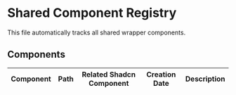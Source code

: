 # Shared Component Registry

This file automatically tracks all shared wrapper components.

## Components

| Component | Path | Related Shadcn Component | Creation Date | Description |
| --------- | ---- | ------------------------ | ------------- | ----------- |

<!-- New components will be automatically added here by the cursor rule -->
